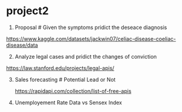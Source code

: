 # project2

1. Proposal # Given the symptoms pridict the deseace diagnosis

https://www.kaggle.com/datasets/jackwin07/celiac-disease-coeliac-disease/data

2. Analyze legal cases and pridict the changes of conviction 

 https://law.stanford.edu/projects/legal-apis/
 
3. Sales forecasting # Potential Lead or Not

   https://rapidapi.com/collection/list-of-free-apis
   
4.  Unemployement Rate Data vs Sensex Index 
